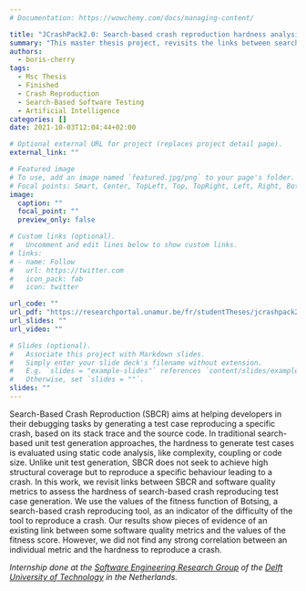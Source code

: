 ```yaml
---
# Documentation: https://wowchemy.com/docs/managing-content/

title: "JCrashPack2.0: Search-based crash reproduction hardness analysis"
summary: "This master thesis project, revisits the links between search-based crash reproduction and software quality metrics to assess the hardness of search-based crash reproducing test case generation."
authors:
  - boris-cherry
tags:
  - Msc Thesis
  - Finished
  - Crash Reproduction
  - Search-Based Software Testing
  - Artificial Intelligence
categories: []
date: 2021-10-03T12:04:44+02:00

# Optional external URL for project (replaces project detail page).
external_link: ""

# Featured image
# To use, add an image named `featured.jpg/png` to your page's folder.
# Focal points: Smart, Center, TopLeft, Top, TopRight, Left, Right, BottomLeft, Bottom, BottomRight.
image:
  caption: ""
  focal_point: ""
  preview_only: false

# Custom links (optional).
#   Uncomment and edit lines below to show custom links.
# links:
# - name: Follow
#   url: https://twitter.com
#   icon_pack: fab
#   icon: twitter

url_code: ""
url_pdf: "https://researchportal.unamur.be/fr/studentTheses/jcrashpack20"
url_slides: ""
url_video: ""

# Slides (optional).
#   Associate this project with Markdown slides.
#   Simply enter your slide deck's filename without extension.
#   E.g. `slides = "example-slides"` references `content/slides/example-slides.md`.
#   Otherwise, set `slides = ""`.
slides: ""
---
```


Search-Based Crash Reproduction (SBCR) aims at helping developers in their debugging tasks by generating a test case reproducing a specific crash, based on its stack trace and the source code. In traditional search-based unit test generation approaches, the hardness to generate test cases is evaluated using static code analysis, like complexity, coupling or code size. Unlike unit test generation, SBCR does not seek to achieve high structural coverage but to reproduce a specific behaviour leading to a crash. In this work, we revisit links between SBCR and software quality metrics to assess the hardness of search-based crash reproducing test case generation. We use the values of the fitness function of Botsing, a search-based crash reproducing tool, as an indicator of the difficulty of the tool to reproduce a crash. Our results show pieces of evidence of an existing link between some software quality metrics and the values of the fitness score. However, we did not find any strong correlation between an individual metric and the hardness to reproduce a crash.

*Internship done at the [Software Engineering Research Group](https://se.ewi.tudelft.nl) of the [Delft University of Technology](https://www.tudelft.nl) in the Netherlands.*

